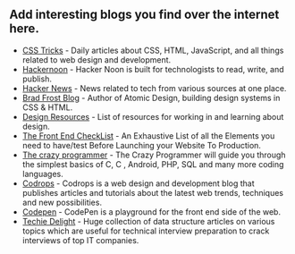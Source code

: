 ## Add interesting blogs you find over the internet here.

- [CSS Tricks](https://css-tricks.com/) - Daily articles about CSS, HTML, JavaScript, and all things related to web design and development.
- [Hackernoon](https://hackernoon.com/) - Hacker Noon is built for technologists to read, write, and publish. 
- [Hacker News](https://news.ycombinator.com/) - News related to tech from various sources at one place. 
- [Brad Frost Blog](https://bradfrost.com/) - Author of Atomic Design, building design systems in CSS & HTML. 
- [Design Resources](http://designresources.party/) - List of resources for working in and learning about design.
- [The Front End CheckList](https://codeburst.io/the-front-end-checklist-8b2292fdda44) - An Exhaustive List of all the Elements you need to have/test Before Launching your Website To Production. 
- [The crazy programmer](https://www.thecrazyprogrammer.com/) - The Crazy Programmer will guide you through the simplest basics of C, C , Android, PHP, SQL and many more coding languages.
- [Codrops](https://tympanus.net/codrops/) - Codrops is a web design and development blog that publishes articles and tutorials about the latest web trends, techniques and new possibilities.
- [Codepen](https://blog.codepen.io/) - CodePen is a playground for the front end side of the web.
- [Techie Delight](https://www.techiedelight.com/) - Huge collection of data structure articles on various topics which are useful for technical interview preparation to crack interviews of top IT companies.
